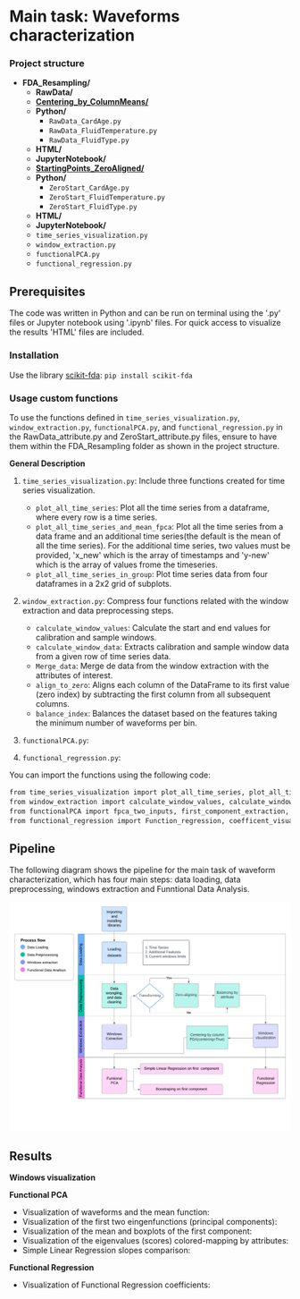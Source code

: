 # Main task: Waveforms characterization

### Project structure

* **FDA_Resampling/**
  * **RawData/**
  * [**Centering_by_ColumnMeans/**](https://github.com/dejaytang/Capstone_Siemens/tree/main/Coding/FDA_Resampling/Centering_by_ColumnMeans)
  *   **Python/**
      * `RawData_CardAge.py`
      * `RawData_FluidTemperature.py`
      * `RawData_FluidType.py`
  *  **HTML/**
  *  **JupyterNotebook/**
  * [**StartingPoints_ZeroAligned/**](https://github.com/dejaytang/Capstone_Siemens/tree/main/Coding/FDA_Resampling/StartingPoints_ZeroAligned)
  * **Python/**
      * `ZeroStart_CardAge.py`
      * `ZeroStart_FluidTemperature.py`
      * `ZeroStart_FluidType.py`
  * **HTML/**
  * **JupyterNotebook/**
  * `time_series_visualization.py`
  * `window_extraction.py`
  * `functionalPCA.py`
  * `functional_regression.py`

## Prerequisites

The code was written in Python and can be run on terminal using the '.py' files or Jupyter notebook using '.ipynb' files. For quick access to visualize the results 'HTML' files are included. 

### Installation

Use the  library [scikit-fda](https://fda.readthedocs.io/en/latest/): `pip install scikit-fda`

### Usage custom functions

To use the functions defined in `time_series_visualization.py`, `window_extraction.py`, `functionalPCA.py`, and `functional_regression.py` in the RawData_attribute.py and ZeroStart_attribute.py files, ensure to have them within the FDA_Resampling folder as shown in the project structure.

**General Description**

1. `time_series_visualization.py`: Include three functions created for time series visualization.
   * `plot_all_time_series`: Plot all the time series from a dataframe, where every row is a time series.
   * `plot_all_time_series_and_mean_fpca`: Plot all the time series from a data frame and an additional time series(the default is the mean of all the time series). For the additional time series, two values must be provided, 'x_new' which is the array of timestamps and 'y-new' which is the array of values frome the timeseries.
   * `plot_all_time_series_in_group`: Plot time series data from four dataframes in a 2x2 grid of subplots.

2. `window_extraction.py`: Compress four functions related with the window extraction and data preprocessing steps.
   
   * `calculate_window_values`: Calculate the start and end values for calibration and sample windows.
   * `calculate_window_data`: Extracts calibration and sample window data from a given row of time series data.
   * `Merge_data`: Merge de data from the window extraction with the attributes of interest.
   * `align_to_zero`: Aligns each column of the DataFrame to its first value (zero index) by subtracting the first column from all subsequent columns.
   * `balance_index`: Balances the dataset based on the features taking the minimum number of waveforms per bin.

4. `functionalPCA.py`:

5. `functional_regression.py`:

You can import the functions using the following code:

```bash
from time_series_visualization import plot_all_time_series, plot_all_time_series_and_mean_fpca, plot_all_time_series_in_group
from window_extraction import calculate_window_values, calculate_window_data, Merge_data, align_to_zero, balance_index
from functionalPCA import fpca_two_inputs, first_component_extraction, bootstrap, create_pc_scores_plots, visualize_regression
from functional_regression import Function_regression, coefficent_visualization
```

## Pipeline

The following diagram shows the pipeline for the main task of waveform characterization, which has four main steps: data loading, data preprocessing, windows extraction and Funntional Data Analysis.

![Pipeline](Images/Flowchart_FDA_Resampling_Final.png)

## Results

**Windows visualization**

**Functional PCA**

- Visualization of waveforms and the mean function:
- Visualization of the first two eingenfunctions (principal components):
- Visualization of the mean and boxplots of the first component:
- Visualization of the eigenvalues (scores) colored-mapping by attributes:
- Simple Linear Regression slopes comparison:

**Functional Regression**
- Visualization of Functional Regression coefficients:

